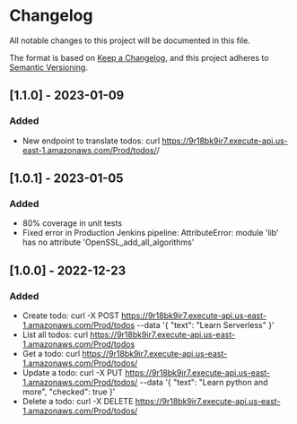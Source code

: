 # Changelog
All notable changes to this project will be documented in this file.

The format is based on [Keep a Changelog](https://keepachangelog.com/en/1.0.0/),
and this project adheres to [Semantic Versioning](https://semver.org/spec/v2.0.0.html).

## [1.1.0] - 2023-01-09
### Added
- New endpoint to translate todos: curl https://9r18bk9ir7.execute-api.us-east-1.amazonaws.com/Prod/todos/<id>/<lang>

## [1.0.1] - 2023-01-05
### Added
- 80% coverage in unit tests
- Fixed error in Production Jenkins pipeline: AttributeError: module 'lib' has no attribute 'OpenSSL_add_all_algorithms'

## [1.0.0] - 2022-12-23
### Added
- Create todo: curl -X POST https://9r18bk9ir7.execute-api.us-east-1.amazonaws.com/Prod/todos --data '{ "text": "Learn Serverless" }'
- List all todos: curl https://9r18bk9ir7.execute-api.us-east-1.amazonaws.com/Prod/todos
- Get a todo: curl https://9r18bk9ir7.execute-api.us-east-1.amazonaws.com/Prod/todos/<id>
- Update a todo: curl -X PUT https://9r18bk9ir7.execute-api.us-east-1.amazonaws.com/Prod/todos/<id> --data '{ "text": "Learn python and more", "checked": true }'
- Delete a todo: curl -X DELETE https://9r18bk9ir7.execute-api.us-east-1.amazonaws.com/Prod/todos/<id>